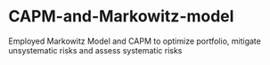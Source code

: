 # CAPM-and-Markowitz-model
Employed Markowitz Model and CAPM to optimize portfolio, mitigate unsystematic risks and assess systematic risks 
